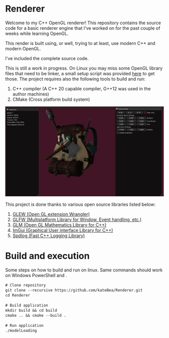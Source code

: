 # Renderer
Welcome to my C++ OpenGL renderer! This repository contains the source code for a 
basic renderer engine that I've worked on for the past couple of weeks while learning OpenGL.

This render is built using, or well, trying to at least, use modern C++ and 
modern OpenGL.

I've included the complete source code.

This is still a work in progress. On Linux you may miss some OpenGL library files
that need to be linker, a small setup script was provided [here](/setup) to get those.
The project requires also the following tools to build and run:

1. C++ compiler (A C++ 20 capable compiler, G++12 was used in the author machines)
2. CMake (Cross platform build system)

![Image sample](image/modelLoad2.png)

This project is done thanks to various open source libraries listed below:

1. [GLEW (Open GL extension Wrangler)](https://glew.sourceforge.net/)
2. [GLFW (Multiplatform Library for Window, Event handling, etc.)](https://github.com/glfw/glfw)
3. [GLM (Open GL Mathematics Library for C++)](https://github.com/g-truc/glm)
4. [ImGui (Graphical User interface Library for C++)](https://github.com/ocornut/imgui)
5. [Spdlog (Fast C++ Logging Library)](https://github.com/gabime/spdlog)

# Build and execution
Some steps on how to build and run on linux.
Same commands should work on Windows PowerShell and .
```shell
# Clone repository
git clone --recursive https://github.com/kateBea/Renderer.git
cd Renderer

# Build application
mkdir build && cd build
cmake .. && cmake --build .

# Run application
./modelLoading
```